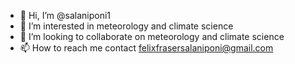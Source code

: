 - 👋 Hi, I’m @salaniponi1
- 👀 I’m interested in meteorology and climate science
- 💞️ I’m looking to collaborate on meteorology and climate science
- 📫 How to reach me contact felixfrasersalaniponi@gmail.com

<!---
salaniponi1/salaniponi1 is a ✨ special ✨ repository because its `README.md` (this file) appears on your GitHub profile.
You can click the Preview link to take a look at your changes.
--->
